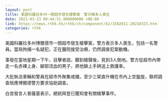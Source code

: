 ```yaml
---
layout: post
title: 美國科羅拉多州一間超市發生槍擊案　警方稱多人喪生
date: 2021-03-23 09:44:51.000000000 +08:00
link: https://news.rthk.hk/rthk/ch/component/k2/1582011-20210323.htm
categories: rthk
---
```


美國科羅拉多州博爾德市一間超市發生槍擊案，警方表示多人喪生，包括一名警員。當局拘捕一名疑犯，正在醫院接受治療，仍然調查犯案動機。

事發在當地星期一下午，目擊者說，聽到槍聲後，見到3人倒地。警方從超市內帶走一名赤裸上身、腳部流血的男子，將他鎖上手銬送上救護車。

大批執法車輛和警員在超市外聚集戒備，至少三架直升機在市內上空盤旋，聯邦調查局應博爾德警方要求協助調查。

白宮發言人普薩基表示，總統拜登已獲知會有關槍擊事件。

